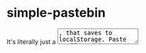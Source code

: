 # simple-pastebin

It's literally just a <textarea>, that saves to localStorage. Paste stuff, and it automatically saves as you paste/type!

![Screenshot of chrome extension](./assets/chromeStore/tile440x280.png)

## Features

* It's literally a text area! 🤯
* Saves to localStorage as you change the text area! 💾
* Loads from localStorage when you re-open the extension! ♻️
* Uses [color palettes](https://en.wikipedia.org/wiki/Game_Boy_Color#Color_palettes_used_for_original_Game_Boy_games) that the GameBoy Color would use to colorize original Gameboy games! 🎨
* Has rad 8-bit characters running across the header! 🎮

## Motivation

Because I wanted it, and I got tired of either going to [pastebin](https://pastebin.com/), or [paste.ubuntu.com](https://paste.ubuntu.com/). And plus, I can build random stuff way past my bedtime, I'm and adult! Thank you very mcuh. 😂

## Should you use this?

Probably not. Unless you have the following qualities:

1. You are also tired of going to random websites with random text areas (that don't save to localStorage)
2. You happen to really love the GameBoy, and don't mind the questionable CSS colors that remind you of the GameBoy Color.
3. You think it is really cool when random and fun animations play across the top of your applications.


## Contributing

There is no build system, this is as vanilla JS as it gets! 🍦

But, we do have some convience npm scripts for making releases:

`npm run deploy` - To run np and simply do a github release.
`npm run zip` - To make a zip file for the chrome web store.

## LICENSE

[MIT](https://oss.ninja/mit). 📄

However, Images in `assets/walks` are random images I found on the internet for something cool / fun. They are not owned by me, and simply were added to add some fun to a Free and Open Source Chrome Extension. :)
